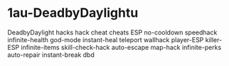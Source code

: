 # 1au-DeadbyDaylightu
DeadbyDaylight hacks hack cheat cheats ESP no-cooldown speedhack infinite-health god-mode instant-heal teleport wallhack player-ESP killer-ESP infinite-items skill-check-hack auto-escape map-hack infinite-perks auto-repair instant-break dbd
